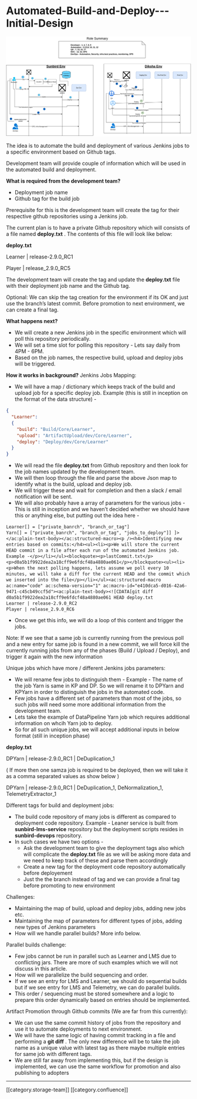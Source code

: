 # Automated-Build-and-Deploy---Initial-Design

![](../../../../DevOps/FullExport/images/storage/SunbirdCICD-New-approach.png)

The idea is to automate the build and deployment of various Jenkins jobs to a specific environment based on Github tags.

Development team will provide couple of information which will be used in the automated build and deployment.

**What is required from the development team?**

* Deployment job name
* Github tag for the build job

Prerequisite for this is the development team will create the tag for their respective github repositories using a Jenkins job.

The current plan is to have a private Github repository which will consists of a file named **deploy.txt** . The contents of this file will look like below:

**deploy.txt**

Learner | release-2.9.0\_RC1

Player | release\_2.9.0\_RC5

The development team will create the tag and update the **deploy.txt** file with their deployment job name and the Github tag.

Optional: We can skip the tag creation for the environment if its OK and just use the branch’s latest commit. Before promotion to next environment, we can create a final tag.

**What happens next?**

* We will create a new Jenkins job in the specific environment which will poll this repository periodically.
* We will set a time slot for polling this repository - Lets say daily from 4PM - 6PM.
* Based on the job names, the respective build, upload and deploy jobs will be triggered.

**How it works in background?** Jenkins Jobs Mapping:

* We will have a map / dictionary which keeps track of the build and upload job for a specific deploy job. Example (this is still in inception on the format of the data structure) -

```json
{
  "Learner":
  {
    "build": "Build/Core/Learner",
    "upload": "ArtifactUpload/dev/Core/Learner",
    "deploy": "Deploy/dev/Core/Learner"
  }
}
```

* We will read the file **deploy.txt** from Github repository and then look for the job names updated by the development team.
* We will then loop through the file and parse the above Json map to identify what is the build, upload and deploy job.
* We will trigger these and wait for completion and then a slack / email notification will be sent.
* We will also probably have a array of parameters for the various jobs - This is still in inception and we haven’t decided whether we should have this or anything else, but putting out the idea here -

```
Learner[] = ["private_banrch", "branch_or_tag"]
Yarn[] = ["private_banrch", "branch_or_tag", "jobs_to_deploy"]] ]></ac:plain-text-body></ac:structured-macro><p /><h4>Identifying new entries based on commits:</h4><ul><li><p>We will store the current HEAD commit in a file after each run of the automated Jenkins job. Example -</p></li></ul><blockquote><p>lastCommit.txt</p><p>d0a5b1f9922dea2a18cff9e6fdcf48a4880ae061</p></blockquote><ul><li><p>When the next polling happens, lets assume we poll every 10 minutes, we will take a diff for the current HEAD and the commit which we inserted into the file</p></li></ul><ac:structured-macro ac:name="code" ac:schema-version="1" ac:macro-id="e410dca5-d016-42a6-9471-c45cb49ccf5d"><ac:plain-text-body><![CDATA[git diff d0a5b1f9922dea2a18cff9e6fdcf48a4880ae061 HEAD deploy.txt
Learner | release-2.9.0_RC2
Player | release_2.9.0_RC6
```

* Once we get this info, we will do a loop of this content and trigger the jobs.

Note: If we see that a same job is currently running from the previous poll and a new entry for same job is found in a new commit, we will force kill the currently running jobs from any of the phases (Build / Upload / Deploy), and trigger it again with the new information

Unique jobs which have more / different Jenkins jobs parameters:

* We will rename few jobs to distinguish them - Example - The name of the job Yarn is same in KP and DP. So we will rename it to DPYarn and KPYarn in order to distinguish the jobs in the automated code.
* Few jobs have a different set of parameters than most of the jobs, so such jobs will need some more additional information from the development team.
* Lets take the example of DataPipeline Yarn job which requires additional information on whcih Yarn job to deploy.
* So for all such unique jobs, we will accept additional inputs in below format (still in inception phase)

**deploy.txt**

DPYarn | release-2.9.0\_RC1 | DeDuplication\_1

( If more then one samza job is required to be deployed, then we will take it as a comma separated values as show below )

DPYarn | release-2.9.0\_RC1 | DeDuplication\_1, DeNormalization\_1, TelemetryExtractor\_1

Different tags for build and deployment jobs:

* The build code repository of many jobs is different as compared to deployment code repository. Example - Leaner service is built from **sunbird-lms-service** repository but the deployment scripts resides in **sunbird-devops** repository.
* In such cases we have two options -
  * Ask the development team to give the deployment tags also which will complicate the **deploy.txt** file as we will be asking more data and we need to keep track of these and parse them accordingly
  * Create a new tag for the deployment code repository automatically before deployement
  * Just the the branch instead of tag and we can provide a final tag before promoting to new environment

Challenges:

* Maintaining the map of build, upload and deploy jobs, adding new jobs etc.
* Maintaining the map of parameters for different types of jobs, adding new types of Jenkins parameters
* How will we handle parallel builds? More info below.

Parallel builds challenge:

* Few jobs cannot be run in parallel such as Learner and LMS due to conflicting jars. There are more of such examples which we will not discuss in this article.
* How will we parallelize the build sequencing and order.
* If we see an entry for LMS and Learner, we should do sequential builds but if we see entry for LMS and Telemetry, we can do parallel builds.
* This order / sequencing must be stored somewhere and a logic to prepare this order dynamically based on entries should be implemented.

Artifact Promotion through Github commits (We are far from this currently):

* We can use the same commit history of jobs from the repository and use it to automate deployments to next environment.
* We will have the same logic of having commit tracking in a file and performing a **git diff** . The only new difference will be to take the job name as a unique value with latest tag as there maybe multiple entries for same job with different tags.
* We are still far away from implementing this, but if the design is implemented, we can use the same workflow for promotion and also publishing to adopters

***

\[\[category.storage-team]] \[\[category.confluence]]
